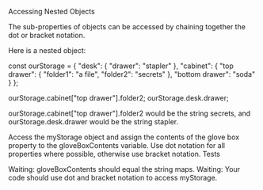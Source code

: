 Accessing Nested Objects

The sub-properties of objects can be accessed by chaining together the dot or bracket notation.

Here is a nested object:

const ourStorage = {
"desk": {
"drawer": "stapler"
},
"cabinet": {
"top drawer": {
"folder1": "a file",
"folder2": "secrets"
},
"bottom drawer": "soda"
}
};

ourStorage.cabinet["top drawer"].folder2;
ourStorage.desk.drawer;

ourStorage.cabinet["top drawer"].folder2 would be the string secrets, and ourStorage.desk.drawer would be the string stapler.

Access the myStorage object and assign the contents of the glove box property to the gloveBoxContents variable. Use dot notation for all properties where possible, otherwise use bracket notation.
Tests

Waiting: gloveBoxContents should equal the string maps.
Waiting: Your code should use dot and bracket notation to access myStorage.
